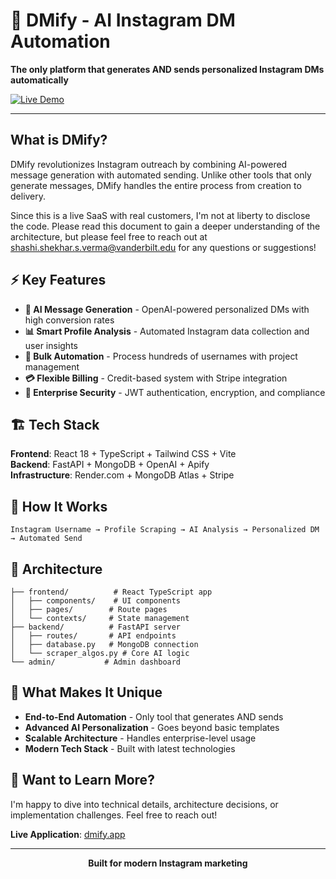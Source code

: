 # 🚀 DMify - AI Instagram DM Automation
  
  **The only platform that generates AND sends personalized Instagram DMs automatically**
  
  [![Live Demo](https://img.shields.io/badge/🌐_Live_Demo-dmify.app-blue?style=for-the-badge)](https://dmify.app)
</div>

---

## What is DMify?

DMify revolutionizes Instagram outreach by combining AI-powered message generation with automated sending. Unlike other tools that only generate messages, DMify handles the entire process from creation to delivery. 

Since this is a live SaaS with real customers, I'm not at liberty to disclose the code. Please read this document to gain a deeper understanding of the architecture, but please feel free to reach out at shashi.shekhar.s.verma@vanderbilt.edu for any questions or suggestions!

## ⚡ Key Features

- **🤖 AI Message Generation** - OpenAI-powered personalized DMs with high conversion rates
- **📊 Smart Profile Analysis** - Automated Instagram data collection and user insights
- **🎯 Bulk Automation** - Process hundreds of usernames with project management
- **💳 Flexible Billing** - Credit-based system with Stripe integration
- **🔐 Enterprise Security** - JWT authentication, encryption, and compliance

## 🏗️ Tech Stack

**Frontend**: React 18 + TypeScript + Tailwind CSS + Vite  
**Backend**: FastAPI + MongoDB + OpenAI + Apify  
**Infrastructure**: Render.com + MongoDB Atlas + Stripe

## 🚀 How It Works

```
Instagram Username → Profile Scraping → AI Analysis → Personalized DM → Automated Send
```

## 📁 Architecture

```
├── frontend/          # React TypeScript app
│   ├── components/    # UI components
│   ├── pages/        # Route pages
│   └── contexts/     # State management
├── backend/          # FastAPI server
│   ├── routes/       # API endpoints
│   ├── database.py   # MongoDB connection
│   └── scraper_algos.py # Core AI logic
└── admin/           # Admin dashboard
```

## 🌟 What Makes It Unique

- **End-to-End Automation** - Only tool that generates AND sends
- **Advanced AI Personalization** - Goes beyond basic templates
- **Scalable Architecture** - Handles enterprise-level usage
- **Modern Tech Stack** - Built with latest technologies

## 💬 Want to Learn More?

I'm happy to dive into technical details, architecture decisions, or implementation challenges. Feel free to reach out!

**Live Application**: [dmify.app](https://dmify.app)

---

<div align="center">
  <strong>Built for modern Instagram marketing</strong>
</div>
